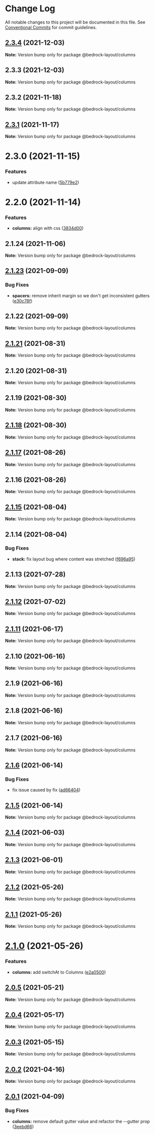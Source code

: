 # Change Log

All notable changes to this project will be documented in this file.
See [Conventional Commits](https://conventionalcommits.org) for commit guidelines.

## [2.3.4](https://github.com/Bedrock-Layouts/Bedrock/compare/@bedrock-layout/columns@2.3.3...@bedrock-layout/columns@2.3.4) (2021-12-03)

**Note:** Version bump only for package @bedrock-layout/columns





## 2.3.3 (2021-12-03)

**Note:** Version bump only for package @bedrock-layout/columns





## 2.3.2 (2021-11-18)

**Note:** Version bump only for package @bedrock-layout/columns





## [2.3.1](https://github.com/Bedrock-Layouts/Bedrock/compare/@bedrock-layout/columns@2.3.0...@bedrock-layout/columns@2.3.1) (2021-11-17)

**Note:** Version bump only for package @bedrock-layout/columns





# 2.3.0 (2021-11-15)


### Features

* update attribute name ([5b779e2](https://github.com/Bedrock-Layouts/Bedrock/commit/5b779e2d539e94c94464204039126efbb7d12f2c))





# 2.2.0 (2021-11-14)


### Features

* **columns:** align with css ([3834d00](https://github.com/Bedrock-Layouts/Bedrock/commit/3834d00116ee95a052a2cb19d71607b10a532f18))





## 2.1.24 (2021-11-06)

**Note:** Version bump only for package @bedrock-layout/columns





## [2.1.23](https://github.com/Bedrock-Layouts/Bedrock/compare/@bedrock-layout/columns@2.1.22...@bedrock-layout/columns@2.1.23) (2021-09-09)


### Bug Fixes

* **spacers:** remove inherit margin so we don't get inconsistent gutters ([e30c78f](https://github.com/Bedrock-Layouts/Bedrock/commit/e30c78f76eae5bbfd49e61df1cd479501ae0486b))





## 2.1.22 (2021-09-09)

**Note:** Version bump only for package @bedrock-layout/columns





## [2.1.21](https://github.com/Bedrock-Layouts/Bedrock/compare/@bedrock-layout/columns@2.1.20...@bedrock-layout/columns@2.1.21) (2021-08-31)

**Note:** Version bump only for package @bedrock-layout/columns





## 2.1.20 (2021-08-31)

**Note:** Version bump only for package @bedrock-layout/columns





## 2.1.19 (2021-08-30)

**Note:** Version bump only for package @bedrock-layout/columns





## [2.1.18](https://github.com/Bedrock-Layouts/Bedrock/compare/@bedrock-layout/columns@2.1.17...@bedrock-layout/columns@2.1.18) (2021-08-30)

**Note:** Version bump only for package @bedrock-layout/columns





## [2.1.17](https://github.com/Bedrock-Layouts/Bedrock/compare/@bedrock-layout/columns@2.1.16...@bedrock-layout/columns@2.1.17) (2021-08-26)

**Note:** Version bump only for package @bedrock-layout/columns





## 2.1.16 (2021-08-26)

**Note:** Version bump only for package @bedrock-layout/columns





## [2.1.15](https://github.com/Bedrock-Layouts/Bedrock/compare/@bedrock-layout/columns@2.1.14...@bedrock-layout/columns@2.1.15) (2021-08-04)

**Note:** Version bump only for package @bedrock-layout/columns





## 2.1.14 (2021-08-04)


### Bug Fixes

* **stack:** fix layout bug where content was stretched ([f696a95](https://github.com/Bedrock-Layouts/Bedrock/commit/f696a955dc03d0c0ef2299e184816b9b7282f0b3))





## 2.1.13 (2021-07-28)

**Note:** Version bump only for package @bedrock-layout/columns





## [2.1.12](https://github.com/Bedrock-Layouts/Bedrock/compare/@bedrock-layout/columns@2.1.11...@bedrock-layout/columns@2.1.12) (2021-07-02)

**Note:** Version bump only for package @bedrock-layout/columns





## [2.1.11](https://github.com/Bedrock-Layouts/Bedrock/compare/@bedrock-layout/columns@2.1.10...@bedrock-layout/columns@2.1.11) (2021-06-17)

**Note:** Version bump only for package @bedrock-layout/columns





## 2.1.10 (2021-06-16)

**Note:** Version bump only for package @bedrock-layout/columns





## 2.1.9 (2021-06-16)

**Note:** Version bump only for package @bedrock-layout/columns





## 2.1.8 (2021-06-16)

**Note:** Version bump only for package @bedrock-layout/columns





## 2.1.7 (2021-06-16)

**Note:** Version bump only for package @bedrock-layout/columns





## [2.1.6](https://github.com/Bedrock-Layouts/Bedrock/compare/@bedrock-layout/columns@2.1.5...@bedrock-layout/columns@2.1.6) (2021-06-14)


### Bug Fixes

* fix issue caused by fix ([ad66404](https://github.com/Bedrock-Layouts/Bedrock/commit/ad66404a9346733a6ff9d71be918f1b7a0ae0e5b))





## [2.1.5](https://github.com/Bedrock-Layouts/Bedrock/compare/@bedrock-layout/columns@2.1.4...@bedrock-layout/columns@2.1.5) (2021-06-14)

**Note:** Version bump only for package @bedrock-layout/columns





## [2.1.4](https://github.com/Bedrock-Layouts/Bedrock/compare/@bedrock-layout/columns@2.1.3...@bedrock-layout/columns@2.1.4) (2021-06-03)

**Note:** Version bump only for package @bedrock-layout/columns





## [2.1.3](https://github.com/Bedrock-Layouts/Bedrock/compare/@bedrock-layout/columns@2.1.2...@bedrock-layout/columns@2.1.3) (2021-06-01)

**Note:** Version bump only for package @bedrock-layout/columns





## [2.1.2](https://github.com/Bedrock-Layouts/Bedrock/compare/@bedrock-layout/columns@2.1.1...@bedrock-layout/columns@2.1.2) (2021-05-26)

**Note:** Version bump only for package @bedrock-layout/columns





## [2.1.1](https://github.com/Bedrock-Layouts/Bedrock/compare/@bedrock-layout/columns@2.1.0...@bedrock-layout/columns@2.1.1) (2021-05-26)

**Note:** Version bump only for package @bedrock-layout/columns





# [2.1.0](https://github.com/Bedrock-Layouts/Bedrock/compare/@bedrock-layout/columns@2.0.5...@bedrock-layout/columns@2.1.0) (2021-05-26)


### Features

* **columns:** add switchAt to Columns ([e2a0500](https://github.com/Bedrock-Layouts/Bedrock/commit/e2a050045bf407e4a407fb05ab2c083015857d8a))





## [2.0.5](https://github.com/Bedrock-Layouts/Bedrock/compare/@bedrock-layout/columns@2.0.4...@bedrock-layout/columns@2.0.5) (2021-05-21)

**Note:** Version bump only for package @bedrock-layout/columns





## [2.0.4](https://github.com/Bedrock-Layouts/Bedrock/compare/@bedrock-layout/columns@2.0.3...@bedrock-layout/columns@2.0.4) (2021-05-17)

**Note:** Version bump only for package @bedrock-layout/columns





## [2.0.3](https://github.com/Bedrock-Layouts/Bedrock/compare/@bedrock-layout/columns@2.0.2...@bedrock-layout/columns@2.0.3) (2021-05-15)

**Note:** Version bump only for package @bedrock-layout/columns





## [2.0.2](https://github.com/Bedrock-Layouts/Bedrock/compare/@bedrock-layout/columns@2.0.1...@bedrock-layout/columns@2.0.2) (2021-04-16)

**Note:** Version bump only for package @bedrock-layout/columns





## [2.0.1](https://github.com/Bedrock-Layouts/Bedrock/compare/@bedrock-layout/columns@2.0.0...@bedrock-layout/columns@2.0.1) (2021-04-09)


### Bug Fixes

* **columns:** remove default gutter value and refactor the --gutter prop ([3eebd66](https://github.com/Bedrock-Layouts/Bedrock/commit/3eebd6660eec37c61720a38b43b209e033790976))
